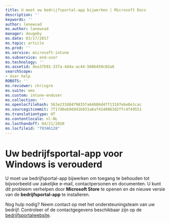 ```yaml
---
title: U moet uw bedrijfsportal-app bijwerken | Microsoft Docs
description: ''
keywords: ''
author: lenewsad
ms.author: lanewsad
manager: dougeby
ms.date: 03/17/2017
ms.topic: article
ms.prod: ''
ms.service: microsoft-intune
ms.subservice: end-user
ms.technology: ''
ms.assetid: dea37b91-33fa-4d4a-ac44-560b450c02a6
searchScope:
- User help
ROBOTS: ''
ms.reviewer: chrisgre
ms.suite: ems
ms.custom: intune-enduser
ms.collection: ''
ms.openlocfilehash: 563e233d8479835fa64606d4ff13107ebe0e1cac
ms.sourcegitcommit: 7f17d6eb9dd41b031a6af4148863d2ffc4f49551
ms.translationtype: HT
ms.contentlocale: nl-NL
ms.lasthandoff: 04/21/2020
ms.locfileid: "79346128"
---
```

# <a name="your-company-portal-app-for-windows-is-out-of-date"></a>Uw bedrijfsportal-app voor Windows is verouderd

U moet uw bedrijfsportal-app bijwerken om toegang te behouden tot bijvoorbeeld uw zakelijke e-mail, contactpersonen en documenten. U kunt dit probleem verhelpen door **Microsoft Store** te openen en de nieuwe versie van de **bedrijfsportal-app** te installeren.

Nog hulp nodig? Neem contact op met het ondersteuningsteam van uw bedrijf. Controleer of de contactgegevens beschikbaar zijn op de [bedrijfsportalwebsite](https://go.microsoft.com/fwlink/?linkid=2010980).
